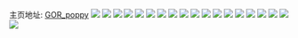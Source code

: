主页地址: [GOR_poppy](https://weibo.com/u/6098342719) 
![](https://wx4.sinaimg.cn/mw2000/006EI1wrgy1h9q77cw0kzj30u0191k0q.jpg) 
![](https://wx4.sinaimg.cn/mw2000/006EI1wrgy1h9q77d7th8j30ob0gltbb.jpg) 
![](https://wx4.sinaimg.cn/mw2000/006EI1wrgy1h9q77dny0nj31900u0457.jpg) 
![](https://wx4.sinaimg.cn/mw2000/006EI1wrgy1h9q77c9xt4j30u0140k1c.jpg) 
![](https://wx4.sinaimg.cn/mw2000/006EI1wrgy1h8qyuyyt1kj30zj1begnm.jpg) 
![](https://wx4.sinaimg.cn/mw2000/006EI1wrgy1h8qyuz87y9j30zi12qac0.jpg) 
![](https://wx4.sinaimg.cn/mw2000/006EI1wrgy1h8qyuzgitwj30wi1a3dhk.jpg) 
![](https://wx4.sinaimg.cn/mw2000/006EI1wrgy1h8qyuzs2dwj30zj1bedjy.jpg) 
![](https://wx4.sinaimg.cn/mw2000/006EI1wrgy1h8qyv08ltqj30zj1bego0.jpg) 
![](https://wx4.sinaimg.cn/mw2000/006EI1wrgy1h8qyuypuqyj30zj1be0uu.jpg) 
![](https://wx4.sinaimg.cn/mw2000/006EI1wrgy1h8e6j058voj30zk1bfgqs.jpg) 
![](https://wx4.sinaimg.cn/mw2000/006EI1wrgy1h8e6j0nvv5j30zk1bfwjv.jpg) 
![](https://wx4.sinaimg.cn/mw2000/006EI1wrgy1h8e6izmv4qj31ba0zg0w9.jpg) 
![](https://wx4.sinaimg.cn/mw2000/006EI1wrgy1h8e6j14evmj30zk1bfn7m.jpg) 
![](https://wx4.sinaimg.cn/mw2000/006EI1wrgy1h8e6j1lf36j30zg1badrb.jpg) 
![](https://wx4.sinaimg.cn/mw2000/006EI1wrgy1h7pbcfmc4kj31s71u71kx.jpg) 
![](https://wx4.sinaimg.cn/mw2000/006EI1wrgy1h7pbcg68m0j30zg1bajw8.jpg) 
![](https://wx4.sinaimg.cn/mw2000/006EI1wrgy1h7pbchympaj313e0zkq7j.jpg) 
![](https://wx4.sinaimg.cn/mw2000/006EI1wrgy1h7pbcik5p5j30zg1bajxm.jpg) 
